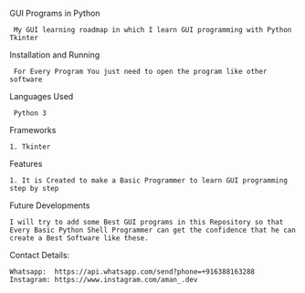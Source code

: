 GUI Programs in Python

     My GUI learning roadmap in which I learn GUI programming with Python Tkinter

Installation and Running

     For Every Program You just need to open the program like other software

Languages Used

	 Python 3

Frameworks

    1. Tkinter

Features

    1. It is Created to make a Basic Programmer to learn GUI programming step by step

Future Developments

    I will try to add some Best GUI programs in this Repository so that Every Basic Python Shell Programmer can get the confidence that he can create a Best Software like these.

Contact Details: 
    
    Whatsapp:  https://api.whatsapp.com/send?phone=+916388163288
    Instagram: https://www.instagram.com/aman_.dev
